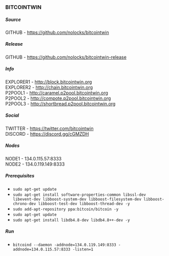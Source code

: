 ### BITCOINTWIN

##### Source
GITHUB - https://github.com/nolocks/bitcointwin  

##### Release
GITHUB - https://github.com/nolocks/bitcointwin-release  

##### Info
EXPLORER1 - http://block.bitcointwin.org  
EXPLORER2 - http://chain.bitcointwin.org  
P2POOL1 - http://caramel.p2pool.bitcointwin.org  
P2POOL2 - http://compote.p2pool.bitcointwin.org  
P2POOL3 - http://shortbread.p2pool.bitcointwin.org  

##### Social
TWITTER - https://twitter.com/bitcointwin  
DISCORD - https://discord.gg/cGMZDH  

##### Nodes
NODE1 - 134.0.115.57:8333  
NODE2 - 134.0.119.149:8333  

##### Prerequisites
- `sudo apt-get update`  
- `sudo apt-get install software-properties-common libssl-dev libevent-dev libboost-system-dev libboost-filesystem-dev libboost-chrono-dev libboost-test-dev libboost-thread-dev -y`  
- `sudo add-apt-repository ppa:bitcoin/bitcoin -y`  
- `sudo apt-get update`  
- `sudo apt-get install libdb4.8-dev libdb4.8++-dev -y`  

##### Run
- `bitcoind --daemon -addnode=134.0.119.149:8333 -addnode=134.0.115.57:8333 -listen=1`  

